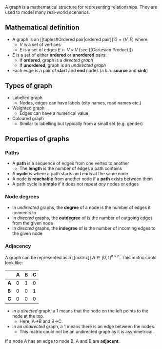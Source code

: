 A graph is a mathematical structure for representing relationships. They are used to model many real-world scenarios.

## Mathematical definition
- A graph is an [[tuples#Ordered pair|ordered pair]] $G=(V,E)$ where:
	- $V$ is a set of vertices
	- $E$ is a set of edges $E\subset V\times V$ (see [[Cartesian Product]])
- $E$ is a set of either **ordered** or **unordered** pairs:
	- If **ordered**, graph is a *directed graph*
	- If **unordered**, graph is an *undirected graph*
- Each edge is a pair of **start** and **end** nodes (a.k.a. **source** and **sink**)

## Types of graph
- Labelled graph
	- Nodes, edges can have labels (city names, road names etc.)
- Weighted graph
	- Edges can have a numerical value
- Coloured graph
	- Similar to labelling but typically from a small set (e.g. gender)

## Properties of graphs
### Paths
- A **path** is a sequence of edges from one vertex to another
	- The **length** is the number of edges a path contains
- A **cycle** is where a path starts and ends at the same node
- A node is **reachable** from another node if a **path** exists between them
- A path cycle is **simple** if it does not repeat *any* nodes or edges

### Node degrees
- In *undirected* graphs, the **degree** of a node is the number of edges it connects to
- In *directed* graphs, the **outdegree** of is the number of outgoing edges from the given node
- In *directed* graphs, the **indegree** of is the number of incoming edges to the given node

### Adjacency
A graph can be represented as a [[matrix]] $A\in [0,1]^{n\times n}$.
This matrix could look like:

|       | A   | B   | C   |
| ----- | --- | --- | --- |
| **A** | 0   | 1   | 0   |
| **B** | 0   | 0   | 1   |
| **C** | 0   | 0   | 0   |
- In a *directed* graph, a 1 means that the node on the left points to the node at the top. 
	- Here, A->B and B->C.
- In an *undirected* graph, a 1 means there is an edge between the nodes.
	- This matrix could not be an undirected graph as it is asymmetrical.

If a node A has an edge to node B, A and B are **adjacent**.